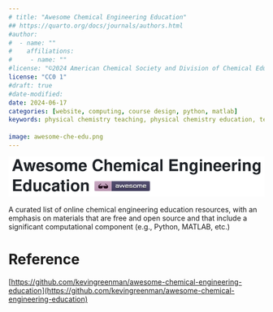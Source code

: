 ```yaml
---
# title: "Awesome Chemical Engineering Education"
## https://quarto.org/docs/journals/authors.html
#author:
#  - name: ""
#    affiliations:
#     - name: ""
#license: "©2024 American Chemical Society and Division of Chemical Education, Inc."
license: "CC0 1"
#draft: true
#date-modified:
date: 2024-06-17
categories: [website, computing, course design, python, matlab]
keywords: physical chemistry teaching, physical chemistry education, teaching resources, chemical engineering teaching

image: awesome-che-edu.png
---
```

<img src="awesome-che-edu.png"/>

A curated list of online chemical engineering education resources, with an emphasis on materials that are free and open source and that include a significant computational component (e.g., Python, MATLAB, etc.)


# Reference

[https://github.com/kevingreenman/awesome-chemical-engineering-education](https://github.com/kevingreenman/awesome-chemical-engineering-education)

